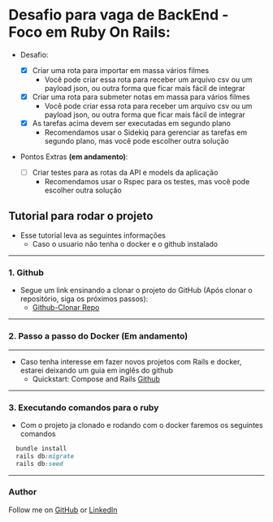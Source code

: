 # Desafio para vaga de BackEnd - Foco em Ruby On Rails:
- Desafio:

   - [x] Criar uma rota para importar em massa vários filmes
      -   Você pode criar essa rota para receber um arquivo csv ou um payload json, ou outra forma que ficar mais fácil de integrar
   - [x] Criar uma rota para submeter notas em massa para vários filmes
      -   Você pode criar essa rota para receber um arquivo csv ou um payload json, ou outra forma que ficar mais fácil de integrar
   - [x] As tarefas acima devem ser executadas em segundo plano
      -   Recomendamos usar o Sidekiq para gerenciar as tarefas em segundo plano, mas você pode escolher outra solução

- Pontos Extras **(em andamento)**:

    - [ ] Criar testes para as rotas da API e models da aplicação
       -  Recomendamos usar o Rspec para os testes, mas você pode escolher outra solução

## Tutorial para rodar o projeto

 - Esse tutorial leva as seguintes informações
   -  Caso o usuario não tenha o docker e o github instalado

----------------------------------
### 1. Github

  - Segue um link ensinando a clonar o projeto do GitHub (Após clonar o repositório, siga os próximos passos):
    - [Github-Clonar Repo](https://docs.github.com/pt/repositories/creating-and-managing-repositories/cloning-a-repository#cloning-a-repository)

--------------------------------

### 2. Passo a passo do Docker **(Em andamento)**

-------------------------------

- Caso tenha interesse em fazer novos projetos com Rails e docker, estarei deixando um guia em inglês do github
  - Quickstart: Compose and Rails [Github](https://github.com/docker/awesome-compose/tree/master/official-documentation-samples/rails/)

-------------------------------

### 3. Executando comandos para o ruby

  - Com o projeto ja clonado e rodando com o docker faremos os seguintes comandos 
```ruby
  bundle install
  rails db:migrate
  rails db:seed
```

-----------------------------

### Author
Follow me on [GitHub](https://github.com/AzvedoGabriel) or [LinkedIn](www.linkedin.com/in/azevedo-gabriel-ssa)